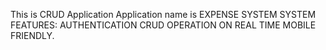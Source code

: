 This is CRUD Application
Application name is EXPENSE SYSTEM SYSTEM
FEATURES:
AUTHENTICATION
CRUD OPERATION ON REAL TIME
MOBILE FRIENDLY.
